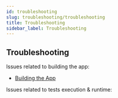 ```yaml
---
id: troubleshooting
slug: troubleshooting/troubleshooting
title: Troubleshooting
sidebar_label: Troubleshooting
---
```


## Troubleshooting

Issues related to building the app:

- [Building the App](Troubleshooting.BuildingTheApp.md)

Issues related to tests execution & runtime:

